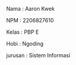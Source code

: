 Nama    : Aaron Kwek

NPM     : 2206827610

Kelas   : PBP E

Hobi    : Ngoding

jurusan : Sistem Informasi